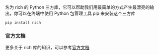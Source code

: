 名为 rich 的 Python 三方库，它可以帮助我们用最简单的方式产生最漂亮的输出，你可以在终端中使用 Python 包管理工具 pip 来安装这个三方库
```
pip install rich
```

### 官方文档
更多关于 rich 库的知识，可以参考[官方文档](https://github.com/textualize/rich/blob/master/README.cn.md)